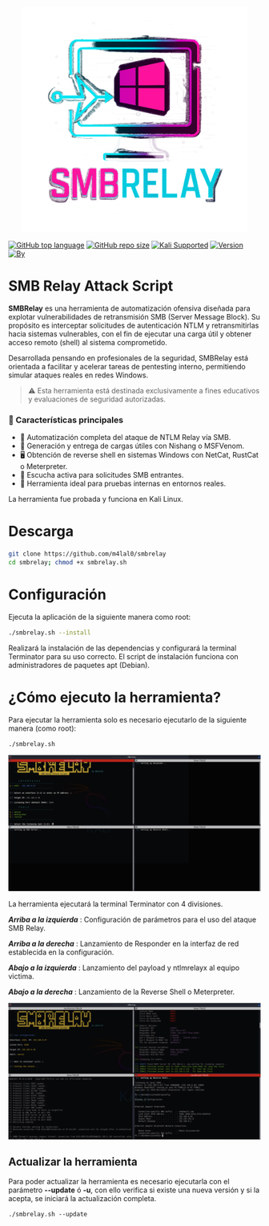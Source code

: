 <p align="center"><img width=450 alt="SMBRelay" src="./images/logo.png"></p>

[![GitHub top language](https://img.shields.io/github/languages/top/m4lal0/smbrelay?logo=gnu-bash&style=for-the-badge)](#)
[![GitHub repo size](https://img.shields.io/github/repo-size/m4lal0/smbrelay?logo=webpack&style=for-the-badge)](#)
[![Kali Supported](https://img.shields.io/badge/Developed_on-Kali_Linux-blue?style=for-the-badge&logo=kali-linux)](#)
[![Version](https://img.shields.io/badge/Version-2.0.0-blue?style=for-the-badge)](#)
[![By](https://img.shields.io/badge/By-m4lal0-green?style=for-the-badge&logo=github)](#)


# SMB Relay Attack Script
**SMBRelay** es una herramienta de automatización ofensiva diseñada para explotar vulnerabilidades de retransmisión SMB (Server Message Block). Su propósito es interceptar solicitudes de autenticación NTLM y retransmitirlas hacia sistemas vulnerables, con el fin de ejecutar una carga útil y obtener acceso remoto (shell) al sistema comprometido.

Desarrollada pensando en profesionales de la seguridad, SMBRelay está orientada a facilitar y acelerar tareas de pentesting interno, permitiendo simular ataques reales en redes Windows.

> ⚠️ Esta herramienta está destinada exclusivamente a fines educativos y evaluaciones de seguridad autorizadas.

### 🎯 Características principales
+ 🔁 Automatización completa del ataque de NTLM Relay vía SMB.
+ 🧠 Generación y entrega de cargas útiles con Nishang o MSFVenom.
+ 🖥️ Obtención de reverse shell en sistemas Windows con NetCat, RustCat o Meterpreter.
+ 📡 Escucha activa para solicitudes SMB entrantes.
+ 🧪 Herramienta ideal para pruebas internas en entornos reales.

La herramienta fue probada y funciona en Kali Linux.

# Descarga

```bash
git clone https://github.com/m4lal0/smbrelay
cd smbrelay; chmod +x smbrelay.sh
```

# Configuración

Ejecuta la aplicación de la siguiente manera como root:

```bash
./smbrelay.sh --install
```

Realizará la instalación de las dependencias y configurará la terminal Terminator para su uso correcto. El script de instalación funciona con administradores de paquetes apt (Debian).

# ¿Cómo ejecuto la herramienta?

Para ejecutar la herramienta solo es necesario ejecutarlo de la siguiente manera (como root):

```bash
./smbrelay.sh
```

![SMBRelay](./images/smbrelay.png)

La herramienta ejecutará la terminal Terminator con 4 divisiones.

***Arriba a la izquierda*** : Configuración de parámetros para el uso del ataque SMB Relay.

***Arriba a la derecha*** : Lanzamiento de Responder en la interfaz de red establecida en la configuración.

***Abajo a la izquierda*** : Lanzamiento del payload y ntlmrelayx al equipo victima.

***Abajo a la derecha*** : Lanzamiento de la Reverse Shell o Meterpreter.

![SMBRelay](./images/smbrelay3.png)

## Actualizar la herramienta

Para poder actualizar la herramienta es necesario ejecutarla con el parámetro **--update** ó **-u**, con ello verifica si existe una nueva versión y si la acepta, se iniciará la actualización completa.

```
./smbrelay.sh --update
```